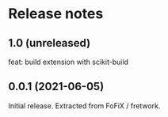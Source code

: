 # Release notes

## 1.0 (unreleased)

feat: build extension with scikit-build

## 0.0.1 (2021-06-05)

Initial release. Extracted from FoFiX / fretwork.
